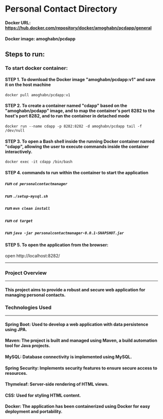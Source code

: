 # Personal Contact Directory

#### Docker URL: https://hub.docker.com/repository/docker/amoghabn/pcdapp/general
#### Docker image: amoghabn/pcdapp

## Steps to run:
### To start docker container:
  #### STEP 1. To download the Docker image "amoghabn/pcdapp:v1" and save it on the host machine
  `docker pull amoghabn/pcdapp:v1` 
  #### STEP 2. To create a container named "cdapp" based on the "amoghabn/pcdapp" image, and to map the container's port 8282 to the host's port 8282, and to run the container in detached mode
  `docker run --name cdapp -p 8282:8282 -d amoghabn/pcdapp tail -f /dev/null`
  #### STEP 3. To open a Bash shell inside the running Docker container named "cdapp", allowing the user to execute commands inside the container interactively.
  `docker exec -it cdapp /bin/bash`
  #### STEP 4. commands to run within the container to start the application
  ##### run `cd personalcontactmanager`
  ##### run `./setup-mysql.sh`
  ##### run `mvn clean install`
  ##### run `cd target`
  ##### run `java -jar personalcontactmanager-0.0.1-SNAPSHOT.jar`
  #### STEP 5. To open the application from the browser:
  open http://localhost:8282/
     
---------------------
### Project Overview
-------------------
#### This project aims to provide a robust and secure web application for managing personal contacts.
 
### Technologies Used
-------------------
#### Spring Boot: Used to develop a web application with data persistence using JPA.
#### Maven: The project is built and managed using Maven, a build automation tool for Java projects.
#### MySQL: Database connectivity is implemented using MySQL.
#### Spring Security: Implements security features to ensure secure access to resources.
#### Thymeleaf: Server-side rendering of HTML views.
#### CSS: Used for styling HTML content.
#### Docker: The application has been containerized using Docker for easy deployment and portability.
